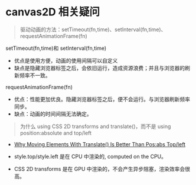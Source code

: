 # canvas2D 相关疑问

> 驱动动画的方法：setTimeout(fn,time)、setInterval(fn,time)、requestAnimationFrame(fn)

setTimeout(fn,time)和 setInterval(fn,time)

- 优点是使用方便，动画的使用间隔可以自定义
- 缺点是隐藏浏览器标签之后，会依旧运行，造成资源浪费；并且与浏览器的刷新频率不一致。

requestAnimationFrame(fn)

- 优点：性能更加优良。隐藏浏览器标签之后，便不会运行。与浏览器刷新频率同步。
- 缺点：动画的时间间隔无法确定。

> 为什么 using CSS 2D transforms and translate()，而不是 using position:absolute and top/left

- [Why Moving Elements With Translate() Is Better Than Pos:abs Top/left](https://www.paulirish.com/2012/why-moving-elements-with-translate-is-better-than-posabs-topleft/)

- style.top/style.left 是在 CPU 中渲染的, computed on the CPU。
- CSS 2D transforms 是在 GPU 中渲染的，不会产生异步阻塞，渲染效率会很高。
